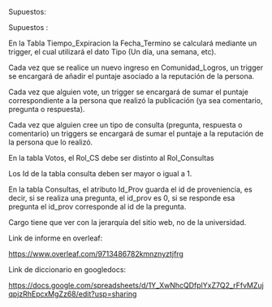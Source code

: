 Supuestos:


Supuestos :

En la Tabla Tiempo_Expiracion la Fecha_Termino se calculará mediante un trigger, el cual utilizará el dato Tipo (Un día, una semana, etc).

Cada vez que se realice un nuevo ingreso en Comunidad_Logros, un trigger se encargará de añadir el puntaje asociado a la reputación de la persona.

Cada vez que alguien vote, un trigger se encargará de sumar el puntaje correspondiente a la persona que realizó la publicación (ya sea comentario, pregunta o respuesta).

Cada vez que alguien cree un tipo de consulta (pregunta, respuesta o comentario) un triggers se encargará de sumar el puntaje a la reputación de la persona que lo realizó.

En la tabla Votos, el Rol_CS debe ser distinto al Rol_Consultas

Los Id de la tabla consulta deben ser mayor o igual a 1.

En la tabla Consultas, el atributo Id_Prov guarda el id de proveniencia, es decir, si se realiza una pregunta, el id_prov es 0, si se responde esa pregunta el id_prov corresponde al id de la pregunta.

Cargo tiene que ver con la jerarquía del sitio web, no de la universidad.


Link  de informe en overleaf:

https://www.overleaf.com/9713486782kmnznyztjfrg

Link de diccionario en googledocs:

https://docs.google.com/spreadsheets/d/1Y_XwNhcQDfplYxZ7Q2_rFfvMZujqpjzRhEpcxMgZz68/edit?usp=sharing
